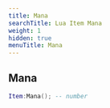```yaml
---
title: Mana
searchTitle: Lua Item Mana
weight: 1
hidden: true
menuTitle: Mana
---
```

## Mana
```lua
Item:Mana(); -- number
```
